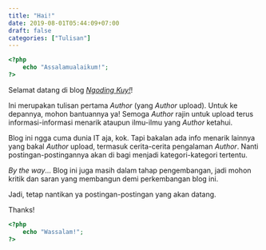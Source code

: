 ```yaml
---
title: "Hai!"
date: 2019-08-01T05:44:09+07:00
draft: false
categories: ["Tulisan"]
---
```

```php
<?php
    echo "Assalamualaikum!";
?>
```
Selamat datang di blog _[Ngoding Kuy!](http//ngodingkuy.me/)_!

Ini merupakan tulisan pertama _Author_ (yang _Author_ upload). Untuk ke depannya, mohon bantuannya ya! Semoga _Author_ rajin untuk upload terus informasi-informasi menarik ataupun ilmu-ilmu yang _Author_ ketahui. 

Blog ini ngga cuma dunia IT aja, kok. Tapi bakalan ada info menarik lainnya yang bakal _Author_ upload, termasuk cerita-cerita pengalaman _Author_. Nanti postingan-postingannya akan di bagi menjadi kategori-kategori tertentu.

_By the way_... Blog ini juga masih dalam tahap pengembangan, jadi mohon kritik dan saran yang membangun demi perkembangan blog ini.

Jadi, tetap nantikan ya postingan-postingan yang akan datang.

Thanks!

```php
<?php
    echo "Wassalam!";
?>
```